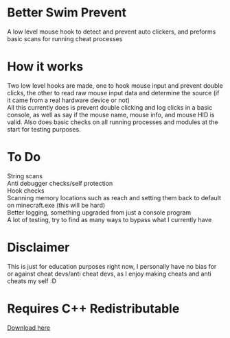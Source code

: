 # Better Swim Prevent
A low level mouse hook to detect and prevent auto clickers, and preforms basic scans for running cheat processes
# How it works
Two low level hooks are made, one to hook mouse input and prevent double clicks, the other to read raw mouse input data and determine the source (if it came from a real hardware device or not)
<br>
All this currently does is prevent double clicking and log clicks in a basic console, as well as say if the mouse name, mouse info, and mouse HID is valid. Also does basic checks on all running processes and modules at the start for testing purposes.
# To Do
String scans
<br>
Anti debugger checks/self protection 
<br>
Hook checks
<br>
Scanning memory locations such as reach and setting them back to default on minecraft.exe (this will be hard)
<br>
Better logging, something upgraded from just a console program
<br>
A lot of testing, try to find as many ways to bypass what I currently have
# Disclaimer
This is just for education purposes right now, I personally have no bias for or against cheat devs/anti cheat devs, as I enjoy making cheats and anti cheats my self :D
# Requires C++ Redistributable
[Download here](https://aka.ms/vs/17/release/vc_redist.x64.exe)
